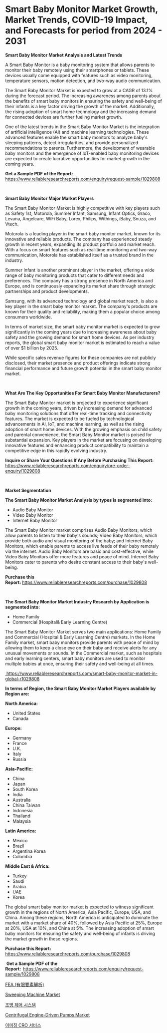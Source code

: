 <p><h1>Smart Baby Monitor Market Growth, Market Trends, COVID-19 Impact, and Forecasts for period from 2024 - 2031</h1></p><p><strong>Smart Baby Monitor Market Analysis and Latest Trends</strong></p>
<p><p>A Smart Baby Monitor is a baby monitoring system that allows parents to monitor their baby remotely using their smartphones or tablets. These devices usually come equipped with features such as video monitoring, temperature sensors, motion detection, and two-way audio communication.</p><p>The Smart Baby Monitor Market is expected to grow at a CAGR of 13.1% during the forecast period. The increasing awareness among parents about the benefits of smart baby monitors in ensuring the safety and well-being of their infants is a key factor driving the growth of the market. Additionally, the rising adoption of smart home technology and the increasing demand for connected devices are further fueling market growth.</p><p>One of the latest trends in the Smart Baby Monitor Market is the integration of artificial intelligence (AI) and machine learning technologies. These advanced features enable the smart baby monitors to analyze baby's sleeping patterns, detect irregularities, and provide personalized recommendations to parents. Furthermore, the development of wearable baby monitors and the emergence of IoT-enabled baby monitoring devices are expected to create lucrative opportunities for market growth in the coming years.</p></p>
<p><strong>Get a Sample PDF of the Report:&nbsp;</strong> <a href="https://www.reliableresearchreports.com/enquiry/request-sample/1029808">https://www.reliableresearchreports.com/enquiry/request-sample/1029808</a></p>
<p>&nbsp;</p>
<p><strong>Smart Baby Monitor Major Market Players</strong></p>
<p><p>The Smart Baby Monitor Market is highly competitive with key players such as Safety 1st, Motorola, Summer Infant, Samsung, Infant Optics, Graco, Levana, Angelcare, WiFi Baby, Lorex, Philips, Withings, iBaby, Snuza, and Vtech. </p><p>Motorola is a leading player in the smart baby monitor market, known for its innovative and reliable products. The company has experienced steady growth in recent years, expanding its product portfolio and market reach. With a focus on smart features such as real-time monitoring and two-way communication, Motorola has established itself as a trusted brand in the industry.</p><p>Summer Infant is another prominent player in the market, offering a wide range of baby monitoring products that cater to different needs and preferences. The company has a strong presence in North America and Europe, and is continuously expanding its market share through strategic partnerships and product developments.</p><p>Samsung, with its advanced technology and global market reach, is also a key player in the smart baby monitor market. The company's products are known for their quality and reliability, making them a popular choice among consumers worldwide.</p><p>In terms of market size, the smart baby monitor market is expected to grow significantly in the coming years due to increasing awareness about baby safety and the growing demand for smart home devices. As per industry reports, the global smart baby monitor market is estimated to reach a value of over $1 billion by 2025.</p><p>While specific sales revenue figures for these companies are not publicly disclosed, their market presence and product offerings indicate strong financial performance and future growth potential in the smart baby monitor market.</p></p>
<p>&nbsp;</p>
<p><strong>What Are The Key Opportunities For Smart Baby Monitor Manufacturers?</strong></p>
<p><p>The Smart Baby Monitor market is projected to experience significant growth in the coming years, driven by increasing demand for advanced baby monitoring solutions that offer real-time tracking and connectivity features. The market is expected to be fueled by technological advancements in AI, IoT, and machine learning, as well as the rising adoption of smart home devices. With the growing emphasis on child safety and parental convenience, the Smart Baby Monitor market is poised for substantial expansion. Key players in the market are focusing on developing innovative features and enhancing product compatibility to maintain a competitive edge in this rapidly evolving industry.</p></p>
<p><strong>Inquire or Share Your Questions If Any Before Purchasing This Report:</strong> <a href="https://www.reliableresearchreports.com/enquiry/pre-order-enquiry/1029808">https://www.reliableresearchreports.com/enquiry/pre-order-enquiry/1029808</a></p>
<p>&nbsp;</p>
<p><strong>Market Segmentation</strong></p>
<p><strong>The Smart Baby Monitor Market Analysis by types is segmented into:</strong></p>
<p><ul><li>Audio Baby Monitor</li><li>Video Baby Monitor</li><li>Internet Baby Monitor</li></ul></p>
<p><p>The Smart Baby Monitor market comprises Audio Baby Monitors, which allow parents to listen to their baby's sounds; Video Baby Monitors, which provide both audio and visual monitoring of the baby; and Internet Baby Monitors, which enable parents to access live feeds of their baby remotely via the internet. Audio Baby Monitors are basic and cost-effective, while Video Baby Monitors offer more features and peace of mind. Internet Baby Monitors cater to parents who desire constant access to their baby's well-being.</p></p>
<p><strong>Purchase this Report:&nbsp;</strong><a href="https://www.reliableresearchreports.com/purchase/1029808">https://www.reliableresearchreports.com/purchase/1029808</a></p>
<p>&nbsp;</p>
<p><strong>The Smart Baby Monitor Market Industry Research by Application is segmented into:</strong></p>
<p><ul><li>Home Family</li><li>Commercial (Hospital& Early Learning Centre)</li></ul></p>
<p><p>The Smart Baby Monitor Market serves two main applications: Home Family and Commercial (Hospital & Early Learning Centre) markets. In the Home Family market, smart baby monitors provide parents with peace of mind by allowing them to keep a close eye on their baby and receive alerts for any unusual movements or sounds. In the Commercial market, such as hospitals and early learning centers, smart baby monitors are used to monitor multiple babies at once, ensuring their safety and well-being at all times.</p></p>
<p><a href="https://www.reliableresearchreports.com/smart-baby-monitor-market-in-global-r1029808">&nbsp;https://www.reliableresearchreports.com/smart-baby-monitor-market-in-global-r1029808</a></p>
<p><strong>In terms of Region, the Smart Baby Monitor Market Players available by Region are:</strong></p>
<p>
    <p> <strong> North America: </strong>
        <ul>
            <li>United States</li>
            <li>Canada</li>
        </ul>
        </p> 
    <p> <strong> Europe: </strong>
        <ul>
            <li>Germany</li>
            <li>France</li>
            <li>U.K.</li>
            <li>Italy</li>
            <li>Russia</li>
        </ul>
        </p> 
    <p> <strong> Asia-Pacific: </strong>
        <ul>
            <li>China</li>
            <li>Japan</li>
            <li>South Korea</li>
            <li>India</li>
            <li>Australia</li>
            <li>China Taiwan</li>
            <li>Indonesia</li>
            <li>Thailand</li>
            <li>Malaysia</li>
        </ul>
        </p> 
    <p> <strong> Latin America: </strong>
        <ul>
            <li>Mexico</li>
            <li>Brazil</li>
            <li>Argentina Korea</li>
            <li>Colombia</li>
        </ul>
        </p> 
    <p> <strong> Middle East & Africa: </strong>
        <ul>
            <li>Turkey</li>
            <li>Saudi</li>
            <li>Arabia</li>
            <li>UAE</li>
            <li>Korea</li>
        </ul>
    </p>
    </p>
<p><p>The global smart baby monitor market is expected to witness significant growth in the regions of North America, Asia Pacific, Europe, USA, and China. Among these regions, North America is anticipated to dominate the market with a market share of 40%, followed by Asia Pacific at 25%, Europe at 20%, USA at 10%, and China at 5%. The increasing adoption of smart baby monitors for ensuring the safety and well-being of infants is driving the market growth in these regions.</p></p>
<p><strong>Purchase this Report: </strong><a href="https://www.reliableresearchreports.com/purchase/1029808">https://www.reliableresearchreports.com/purchase/1029808</a></p>
<p>&nbsp;<strong>Get a Sample PDF of the Report:&nbsp;&nbsp;</strong><a href="https://www.reliableresearchreports.com/enquiry/request-sample/1029808">https://www.reliableresearchreports.com/enquiry/request-sample/1029808</a></p>
<p><strong></strong></p>
<p><p><a href="https://github.com/LeanneBruen2023/Market-Research-Report-List-1/blob/main/299707085051.md">FEA (有限要素解析)</a></p><p><a href="https://www.linkedin.com/pulse/sweeping-machine-market-analysis-its-cagr-segmentation-iglfe">Sweeping Machine Market</a></p><p><a href="https://github.com/TitusBoyer1/Market-Research-Report-List-1/blob/main/117402078726.md">조명 제어 시스템</a></p><p><a href="https://github.com/Alonsoolds3wq1d81czn8rbol/Market-Research-Report-List-2/blob/main/centrifugal-engine-driven-pumps-market.md">Centrifugal Engine-Driven Pumps Market</a></p><p><a href="https://medium.com/@jackiefauhey9089475/%ED%81%AC%EB%A1%9C-%EC%84%9C%EB%B9%84%EC%8A%A4-%EC%8B%9C%EC%9E%A5-%EA%B7%9C%EB%AA%A8%EC%99%80-%EC%8B%9C%EC%9E%A5-%EB%8F%99%ED%96%A5%EC%9D%84-%EC%83%81%EC%83%81%ED%95%B4-%EB%B3%B4%EC%8B%AD%EC%8B%9C%EC%98%A4-%EC%A0%84%EC%B2%B4-%EC%82%B0%EC%97%85-%EA%B0%9C%EC%9A%94-2024%EB%85%84%EB%B6%80%ED%84%B0-2031%EB%85%84%EA%B9%8C%EC%A7%80-81a36fa4eb67">이미징 CRO 서비스</a></p></p>